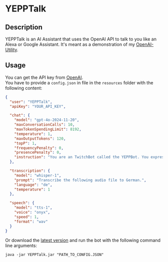 # YEPPTalk

## Description

YEPPTalk is an AI Assistant that uses the OpenAI API to talk to you like an Alexa or Google Assistant.
It's meant as a demonstration of my [OpenAI-Utility](https://github.com/MCmoderSD/OpenAI-Utility).

## Usage

You can get the API key from [OpenAI](https://platform.openai.com/signup). <br>
You have to provide a ``config.json`` in file in the ``resources`` folder with the following content:
```json
{
  "user": "YEPPTalk",
  "apiKey": "YOUR_API_KEY",

  "chat": {
    "model": "gpt-4o-2024-11-20",
    "maxConversationCalls": 10,
    "maxTokenSpendingLimit": 8192,
    "temperature": 1,
    "maxOutputTokens": 120,
    "topP": 1,
    "frequencyPenalty": 0,
    "presencePenalty": 0,
    "instruction": "You are an TwitchBot called the YEPPBot. You express yourself like a funny/edgy twitch user. You always like use the YEPP emote in your sentences and especially at the end. You don't use emojis just common twitch emote and especially the YEPP."
  },

  "transcription": {
    "model": "whisper-1",
    "prompt": "Transcribe the following audio file to German.",
    "language": "de",
    "temperature": 1
  },

  "speech": {
    "model": "tts-1",
    "voice": "onyx",
    "speed": 1,
    "format": "wav"
  }
}
```

Or download the [latest version](https://github.com/MCmoderSD/YEPPTalk/releases/latest) and run the bot with the following command line arguments:
```shell
java -jar YEPPTalk.jar "PATH_TO_CONFIG.JSON"
```